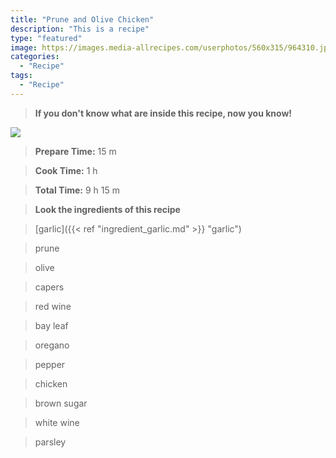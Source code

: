 ```yaml
---
title: "Prune and Olive Chicken"
description: "This is a recipe"
type: "featured"
image: https://images.media-allrecipes.com/userphotos/560x315/964310.jpg
categories: 
  - "Recipe"
tags: 
  - "Recipe"
---
```



>**If you don't know what are inside this recipe, now you know!**

![](../images/Recipes-Banner.jpg)
> **Prepare Time:** 15 m


> **Cook Time:** 1 h


> **Total Time:** 9 h 15 m

> **Look the ingredients of this recipe**

> [garlic]({{< ref "ingredient_garlic.md" >}} "garlic")

> prune

> olive

> capers

> red wine

> bay leaf

> oregano

> pepper

> chicken

> brown sugar

> white wine

> parsley

